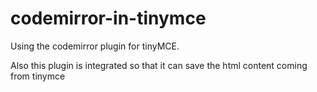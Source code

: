 # codemirror-in-tinymce
Using the codemirror plugin for tinyMCE. 

Also this plugin is integrated so that it can save the html content coming from tinymce
